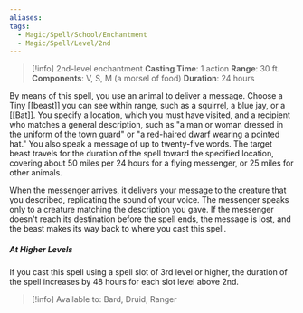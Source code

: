 ```yaml
---
aliases: 
tags:
  - Magic/Spell/School/Enchantment
  - Magic/Spell/Level/2nd
---
```

>[!info]
>2nd-level enchantment
>**Casting Time**: 1 action
>**Range**: 30 ft.
>**Components**: V, S, M (a morsel of food)
>**Duration**: 24 hours

By means of this spell, you use an animal to deliver a message. Choose a Tiny [[beast]] you can see within range, such as a squirrel, a blue jay, or a [[Bat]]. You specify a location, which you must have visited, and a recipient who matches a general description, such as "a man or woman dressed in the uniform of the town guard" or "a red-haired dwarf wearing a pointed hat." You also speak a message of up to twenty-five words. The target beast travels for the duration of the spell toward the specified location, covering about 50 miles per 24 hours for a flying messenger, or 25 miles for other animals.

When the messenger arrives, it delivers your message to the creature that you described, replicating the sound of your voice. The messenger speaks only to a creature matching the description you gave. If the messenger doesn't reach its destination before the spell ends, the message is lost, and the beast makes its way back to where you cast this spell.
##### At Higher Levels
If you cast this spell using a spell slot of 3rd level or higher, the duration of the spell increases by 48 hours for each slot level above 2nd.

>[!info] Available to:
>Bard, Druid, Ranger